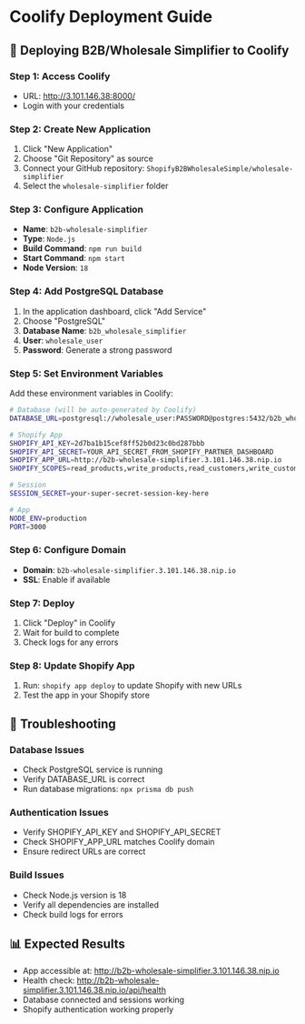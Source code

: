 # Coolify Deployment Guide

## 🚀 **Deploying B2B/Wholesale Simplifier to Coolify**

### **Step 1: Access Coolify**
- URL: http://3.101.146.38:8000/
- Login with your credentials

### **Step 2: Create New Application**
1. Click "New Application"
2. Choose "Git Repository" as source
3. Connect your GitHub repository: `ShopifyB2BWholesaleSimple/wholesale-simplifier`
4. Select the `wholesale-simplifier` folder

### **Step 3: Configure Application**
- **Name**: `b2b-wholesale-simplifier`
- **Type**: `Node.js`
- **Build Command**: `npm run build`
- **Start Command**: `npm start`
- **Node Version**: `18`

### **Step 4: Add PostgreSQL Database**
1. In the application dashboard, click "Add Service"
2. Choose "PostgreSQL"
3. **Database Name**: `b2b_wholesale_simplifier`
4. **User**: `wholesale_user`
5. **Password**: Generate a strong password

### **Step 5: Set Environment Variables**
Add these environment variables in Coolify:

```bash
# Database (will be auto-generated by Coolify)
DATABASE_URL=postgresql://wholesale_user:PASSWORD@postgres:5432/b2b_wholesale_simplifier

# Shopify App
SHOPIFY_API_KEY=2d7ba1b15cef8ff52b0d23c0bd287bbb
SHOPIFY_API_SECRET=YOUR_API_SECRET_FROM_SHOPIFY_PARTNER_DASHBOARD
SHOPIFY_APP_URL=http://b2b-wholesale-simplifier.3.101.146.38.nip.io
SHOPIFY_SCOPES=read_products,write_products,read_customers,write_customers,read_orders,write_orders

# Session
SESSION_SECRET=your-super-secret-session-key-here

# App
NODE_ENV=production
PORT=3000
```

### **Step 6: Configure Domain**
- **Domain**: `b2b-wholesale-simplifier.3.101.146.38.nip.io`
- **SSL**: Enable if available

### **Step 7: Deploy**
1. Click "Deploy" in Coolify
2. Wait for build to complete
3. Check logs for any errors

### **Step 8: Update Shopify App**
1. Run: `shopify app deploy` to update Shopify with new URLs
2. Test the app in your Shopify store

## 🔧 **Troubleshooting**

### **Database Issues**
- Check PostgreSQL service is running
- Verify DATABASE_URL is correct
- Run database migrations: `npx prisma db push`

### **Authentication Issues**
- Verify SHOPIFY_API_KEY and SHOPIFY_API_SECRET
- Check SHOPIFY_APP_URL matches Coolify domain
- Ensure redirect URLs are correct

### **Build Issues**
- Check Node.js version is 18
- Verify all dependencies are installed
- Check build logs for errors

## 📊 **Expected Results**
- App accessible at: http://b2b-wholesale-simplifier.3.101.146.38.nip.io
- Health check: http://b2b-wholesale-simplifier.3.101.146.38.nip.io/api/health
- Database connected and sessions working
- Shopify authentication working properly


